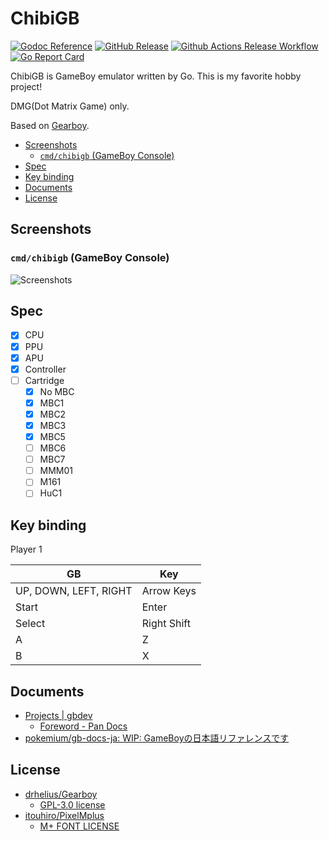 # ChibiGB <!-- omit in toc -->

[![Godoc Reference](https://pkg.go.dev/badge/github.com/kaishuu0123/chibigb)](https://pkg.go.dev/github.com/kaishuu0123/chibigb)
[![GitHub Release](https://img.shields.io/github/v/release/kaishuu0123/chibigb)](https://github.com/kaishuu0123/chibigb/releases)
[![Github Actions Release Workflow](https://github.com/kaishuu0123/chibigb/actions/workflows/release.yml/badge.svg)](https://github.com/kaishuu0123/chibigb/actions/workflows/release.yml)
[![Go Report Card](https://goreportcard.com/badge/kaishuu0123/chibigb)](https://goreportcard.com/report/kaishuu0123/chibigb)

ChibiGB is GameBoy emulator written by Go. This is my favorite hobby project!

DMG(Dot Matrix Game) only.

Based on [Gearboy](https://github.com/drhelius/Gearboy).

- [Screenshots](#screenshots)
  - [`cmd/chibigb` (GameBoy Console)](#cmdchibigb-gameboy-console)
- [Spec](#spec)
- [Key binding](#key-binding)
- [Documents](#documents)
- [License](#license)

## Screenshots

### `cmd/chibigb` (GameBoy Console)

![Screenshots](https://raw.github.com/kaishuu0123/chibigb/main/screenshots/screenshots001.jpg)

## Spec

- [X] CPU
- [X] PPU
- [X] APU
- [X] Controller
- [ ] Cartridge
  - [X] No MBC
  - [X] MBC1
  - [X] MBC2
  - [X] MBC3
  - [X] MBC5
  - [ ] MBC6
  - [ ] MBC7
  - [ ] MMM01
  - [ ] M161
  - [ ] HuC1

## Key binding

Player 1

|GB|Key|
|---|---|
| UP, DOWN, LEFT, RIGHT | Arrow Keys |
| Start | Enter |
| Select | Right Shift |
| A | Z |
| B | X |

## Documents

- [Projects | gbdev](https://gbdev.io/)
  - [Foreword - Pan Docs](https://gbdev.io/pandocs/)
- [pokemium/gb-docs-ja: WIP: GameBoyの日本語リファレンスです](https://github.com/pokemium/gb-docs-ja)

## License

- [drhelius/Gearboy](https://github.com/drhelius/Gearboy)
  - [GPL-3.0 license](https://github.com/drhelius/Gearboy/blob/master/LICENSE)
- [itouhiro/PixelMplus](https://github.com/itouhiro/PixelMplus)
  - [M+ FONT LICENSE](https://github.com/itouhiro/PixelMplus/blob/master/misc/mplus_bitmap_fonts/LICENSE_E)

